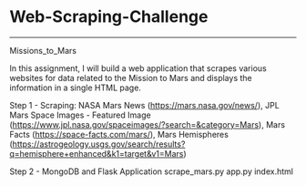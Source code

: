 # Web-Scraping-Challenge
---------------
Missions_to_Mars

In this assignment, I will build a web application that scrapes various websites for data related to the Mission to Mars and displays the information in a single HTML page. 


Step 1 - Scraping: 
  NASA Mars News (https://mars.nasa.gov/news/), 
  JPL Mars Space Images - Featured Image (https://www.jpl.nasa.gov/spaceimages/?search=&category=Mars), 
  Mars Facts (https://space-facts.com/mars/), 
  Mars Hemispheres (https://astrogeology.usgs.gov/search/results?q=hemisphere+enhanced&k1=target&v1=Mars)

Step 2 - MongoDB and Flask Application
  scrape_mars.py
  app.py
  index.html
  

